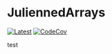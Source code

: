 # JuliennedArrays

[![Latest](https://img.shields.io/badge/docs-latest-blue.svg)](https://bramtayl.github.io/JuliennedArrays.jl/latest)
[![CodeCov](https://codecov.io/gh/bramtayl/JuliennedArrays.jl/branch/master/graph/badge.svg)](https://codecov.io/gh/bramtayl/JuliennedArrays.jl)

test
